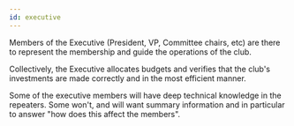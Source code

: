 ```yaml
---
id: executive
---
```


Members of the Executive (President, VP, Committee chairs, etc) are there to
represent the membership and guide the operations of the club.

Collectively, the Executive allocates budgets and verifies that the club's 
investments are made correctly and in the most efficient manner.

Some of the executive members will have deep technical knowledge in the
repeaters.  Some won't, and will want summary information and in particular
to answer "how does this affect the members".

